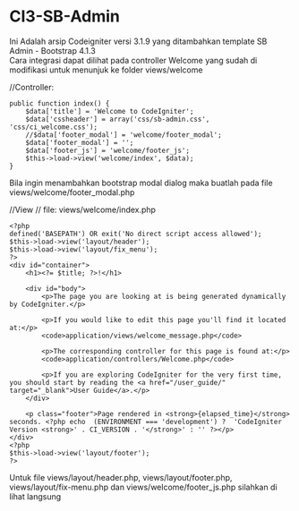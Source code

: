 # CI3-SB-Admin
Ini Adalah arsip Codeigniter versi 3.1.9 yang ditambahkan template SB Admin - Bootstrap 4.1.3\
Cara integrasi dapat dilihat pada controller Welcome yang sudah di modifikasi untuk menunjuk ke folder views/welcome

//Controller:
```
public function index() {
	$data['title'] = 'Welcome to CodeIgniter';
	$data['cssheader'] = array('css/sb-admin.css', 'css/ci_welcome.css');
	//$data['footer_modal'] = 'welcome/footer_modal';
	$data['footer_modal'] = '';
	$data['footer_js'] = 'welcome/footer_js';
	$this->load->view('welcome/index', $data);
}
```
Bila ingin menambahkan bootstrap modal dialog maka buatlah pada file views/welcome/footer_modal.php

//View
// file: views/welcome/index.php
```
<?php
defined('BASEPATH') OR exit('No direct script access allowed');
$this->load->view('layout/header');
$this->load->view('layout/fix_menu');
?>
<div id="container">
	<h1><?= $title; ?>!</h1>

	<div id="body">
		<p>The page you are looking at is being generated dynamically by CodeIgniter.</p>

		<p>If you would like to edit this page you'll find it located at:</p>
		<code>application/views/welcome_message.php</code>

		<p>The corresponding controller for this page is found at:</p>
		<code>application/controllers/Welcome.php</code>

		<p>If you are exploring CodeIgniter for the very first time, you should start by reading the <a href="/user_guide/" target="_blank">User Guide</a>.</p>
	</div>

	<p class="footer">Page rendered in <strong>{elapsed_time}</strong> seconds. <?php echo  (ENVIRONMENT === 'development') ?  'CodeIgniter Version <strong>' . CI_VERSION . '</strong>' : '' ?></p>
</div>
<?php
$this->load->view('layout/footer');
?>
```
Untuk file views/layout/header.php, views/layout/footer.php, views/layout/fix-menu.php dan views/welcome/footer_js.php silahkan di lihat langsung
